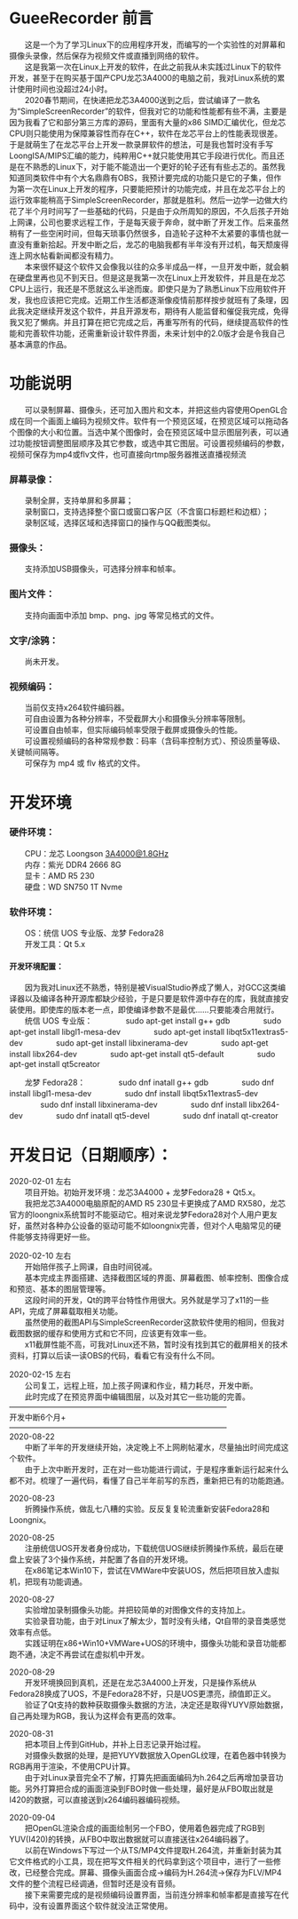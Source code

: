 # GueeRecorder 前言
　　这是一个为了学习Linux下的应用程序开发，而编写的一个实验性的对屏幕和摄像头录像，然后保存为视频文件或直播到网络的软件。</br>
　　这是我第一次在Linux上开发的软件，在此之前我从未实践过Linux下的软件开发，甚至于在购买基于国产CPU龙芯3A4000的电脑之前，我对Linux系统的累计使用时间也没超过24小时。</br>
　　2020春节期间，在快递把龙芯3A4000送到之后，尝试编译了一款名为“SimpleScreenRecorder”的软件，但我对它的功能和性能都有些不满，主要是因为我看了它和部分第三方库的源码，里面有大量的x86 SIMD汇编优化，但龙芯CPU则只能使用为保障兼容性而存在C++，软件在龙芯平台上的性能表现很差。于是就萌生了在龙芯平台上开发一款录屏软件的想法，可是我也暂时没有手写LoongISA/MIPS汇编的能力，纯粹用C++就只能使用其它手段进行优化。而且还是在不熟悉的Linux下，对于能不能造出一个更好的轮子还有有些忐忑的。虽然我知道同类软件中有个大名鼎鼎有OBS，我预计要完成的功能只是它的子集，但作为第一次在Linux上开发的程序，只要能把预计的功能完成，并且在龙芯平台上的运行效率能稍高于SimpleScreenRecorder，那就是胜利。然后一边学一边做大约花了半个月时间写了一些基础的代码，只是由于众所周知的原因，不久后孩子开始上网课，公司也要求远程工作，于是每天疲于奔命，就中断了开发工作。后来虽然稍有了一些空闲时间，但每天琐事仍然很多，自造轮子这种不太紧要的事情也就一直没有重新拾起。开发中断之后，龙芯的电脑我都有半年没有开过机，每天颓废得连上网水帖看新闻都没有精力。</br>
　　本来很怀疑这个软件又会像我以往的众多半成品一样，一旦开发中断，就会躺在硬盘里再也见不到天日。但是这是我第一次在Linux上开发软件，并且是在龙芯CPU上运行，我还是不愿就这么半途而废。即使只是为了熟悉Linux下应用软件开发，我也应该把它完成。近期工作生活都逐渐像疫情前那样按步就班有了条理，因此我决定继续开发这个软件，并且开源发布，期待有人能监督和催促我完成，免得我又犯了懒病。并且打算在把它完成之后，再重写所有的代码，继续提高软件的性能和完善软件功能，还需重新设计软件界面，未来计划中的2.0版才会是令我自己基本满意的作品。</br>

# 功能说明
　　可以录制屏幕、摄像头，还可加入图片和文本，并把这些内容使用OpenGL合成在同一个画面上编码为视频文件。软件有一个预览区域，在预览区域可以拖动各个图像的大小和位置。当选中某个图像时，会在预览区域中显示图层列表，可以通过功能按钮调整图层顺序及其它参数，或选中其它图层。可设置视频编码的参数，视频可保存为mp4或flv文件，也可直接向rtmp服务器推送直播视频流</br>
### 屏幕录像：
　　录制全屏，支持单屏和多屏幕；</br>
　　录制窗口，支持选择整个窗口或窗口客户区（不含窗口标题栏和边框）；</br>
　　录制区域，选择区域和选择窗口的操作与QQ截图类似。</br>
### 摄像头：
　　支持添加USB摄像头，可选择分辨率和帧率。</br>
### 图片文件：
　　支持向画面中添加 bmp、png、jpg 等常见格式的文件。</br>
### 文字/涂鸦：
　　尚未开发。</br>
### 视频编码：
　　当前仅支持x264软件编码器。</br>
　　可自由设置为各种分辨率，不受截屏大小和摄像头分辨率等限制。</br>
　　可设置自由帧率，但实际编码帧率受限于截屏或摄像头的性能。</br>
　　可设置视频编码的各种常规参数：码率（含码率控制方式）、预设质量等级、关键帧间隔等。</br>
　　可保存为 mp4 或 flv 格式的文件。

# 开发环境
### 硬件环境：
　　CPU：龙芯 Loongson 3A4000@1.8GHz</br>
　　内存：紫光 DDR4 2666 8G</br>
　　显卡：AMD R5 230</br>
　　硬盘：WD SN750 1T Nvme</br>
### 软件环境：
　　OS：统信 UOS 专业版、龙梦 Fedora28</br>
　　开发工具：Qt 5.x</br>
#### 开发环境配置：
　　因为我对Linux还不熟悉，特别是被VisualStudio养成了懒人，对GCC这类编译器以及编译各种开源库都缺少经验，于是只要是软件源中存在的库，我就直接安装使用。即使库的版本老一点，即使编译参数不是最优……只要能凑合用就行。
　　统信 UOS 专业版：
　　　　sudo apt-get install g++ gdb
　　　　sudo apt-get install libgl1-mesa-dev
　　　　sudo apt-get install libqt5x11extras5-dev
　　　　sudo apt-get install libxinerama-dev
　　　　sudo apt-get install libx264-dev
　　　　sudo apt-get install qt5-default
　　　　sudo apt-get install qt5creator

　　龙梦 Fedora28：
　　　　sudo dnf inatall g++ gdb
　　　　sudo dnf install libgl1-mesa-dev
　　　　sudo dnf install libqt5x11extras5-dev
　　　　sudo dnf install libxinerama-dev
　　　　sudo dnf install libx264-dev
　　　　sudo dnf inatall qt5-devel
　　　　sudo dnf inatall qt-creator


# 开发日记（日期顺序）：

2020-02-01 左右</br>
　　项目开始。初始开发环境：龙芯3A4000 + 龙梦Fedora28 + Qt5.x。</br>
　　我把龙芯3A4000电脑原配的AMD R5 230显卡更换成了AMD RX580，龙芯官方的loongnix系统暂时不能驱动它。相对来说龙梦Fedora28对个人用户更友好，虽然对各种办公设备的驱动可能不如loongnix完善，但对个人电脑常见的硬件能够支持得更好一些。

2020-02-10 左右</br>
　　开始陪伴孩子上网课，自由时间锐减。</br>
　　基本完成主界面搭建、选择截图区域的界面、屏幕截图、帧率控制、图像合成和预览、基本的图层管理等。</br>
　　这段时间的开发，Qt的跨平台特性作用很大。另外就是学习了x11的一些API，完成了屏幕载取相关功能。</br>
　　虽然使用的截图API与SimpleScreenRecorder这款软件使用的相同，但我对截图数据的缓存和使用方式和它不同，应该更有效率一些。</br>
　　x11截屏性能不高，可我对Linux还不熟，暂时没有找到其它的截屏相关的技术资料，打算以后读一读OBS的代码，看看它有没有什么不同。</br>

2020-02-15 左右</br>
　　公司复工，远程上班，加上孩子网课和作业，精力耗尽，开发中断。</br>
　　此时完成了在预览界面中编辑图层，以及对其它一些功能的完善。</br>
————————————————————————————</br>
开发中断6个月+</br>
————————————————————————————</br>
2020-08-22</br>
　　中断了半年的开发继续开始，决定晚上不上网刷帖灌水，尽量抽出时间完成这个软件。</br>
　　由于上次中断开发时，正在对一些功能进行调试，于是程序重新运行起来什么都不对。梳理了一遍代码，看懂了自己半年前写的东西，重新把已有的功能跑通。</br>

2020-08-23</br>
　　折腾操作系统，做乱七八糟的实验。反反复复轮流重新安装Fedora28和Loongnix。</br>

2020-08-25</br>
　　注册统信UOS开发者身份成功，下载统信UOS继续折腾操作系统，最后在硬盘上安装了3个操作系统，并配置了各自的开发环境。</br>
　　在x86笔记本Win10下，尝试在VMWare中安装UOS，然后把项目放入虚拟机，把现有功能调通。</br>

2020-08-27</br>
　　实验增加录制摄像头功能。并把较简单的对图像文件的支持加上。</br>
　　实验录音功能，由于对Linux了解太少，暂时没有头绪，Qt自带的录音类感觉效率有点低。</br>
　　实践证明在x86+Win10+VMWare+UOS的环境中，摄像头功能和录音功能都跑不通，决定不再尝试在虚拟机中开发。</br>

2020-08-29</br>
　　开发环境换回到真机，还是在龙芯3A4000上开发，只是操作系统从Fedora28换成了UOS，不是Fedora28不好，只是UOS更漂亮，顔值即正义。</br>
　　验证了Qt支持的数种获取摄像头数据的方法，决定还是取得YUYV原始数据，自己再处理为RGB，我认为这样会有更高的效率。</br>

2020-08-31</br>
　　把本项目上传到GitHub，并补上日志记录开始过程。</br>
　　对摄像头数据的处理，是把YUYV数据放入OpenGL纹理，在着色器中转换为RGB再用于渲染，不使用CPU计算。</br>
　　由于对Linux录音完全不了解，打算先把画面编码为h.264之后再增加录音功能。另外打算把合成的画面渲染到FBO时做一些处理，最好是从FBO取出就是I420的数据，可以直接送到x264编码器编码视频。</br>

2020-09-04</br>
　　把OpenGL渲染合成的画面绘制另一个FBO，使用着色器完成了RGB到YUV(I420)的转换，从FBO中取出数据就可以直接送往x264编码器了。</br>
　　以前在Windows下写过一个从TS/MP4文件提取H.264流，并重新封装为其它文件格式的小工具，现在把写文件相关的代码拿到这个项目中，进行了一些修改，已经整合完成。屏幕、摄像头画面合成->编码为H.264流->保存为FLV/MP4文件的整个流程已经调通，但暂时还是没有音频。</br>
　　接下来需要完成的是视频编码设置界面，当前连分辨率和帧率都是直接写在代码中，没有设置界面这个软件就没法正常使用。
